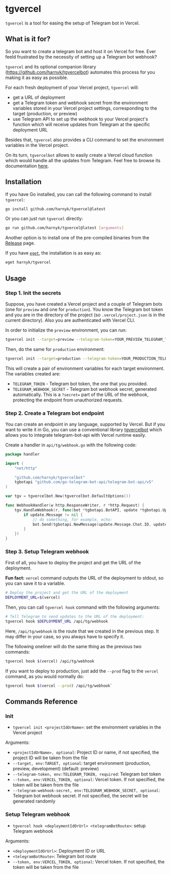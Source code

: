 # tgvercel

`tgvercel` is a tool for easing the setup of Telegram bot in Vercel.

## What is it for?

So you want to create a telegram bot and host it on Vercel for free.
Ever feeld frustrated by the necessity of setting up a Telegram bot webhook?

`tgvercel` and its optional companion library (https://github.com/harnyk/tgvercelbot) automates this process for you making it as easy as possible.

For each fresh deployment of your Vercel project, `tgvercel` will:

-   get a URL of deployment
-   get a Telegram token and webhook secret from the environment variables stored in your Vercel project settings, corresponding to the target (production, or preview)
-   use Telegram API to set up the webhook to your Vercel project's function which will receive updates from Telegram at the specific deployment URL

Besides that, `tgvercel` also provides a CLI command to set the environment variables in the Vercel project.

On its turn, `tgvercelbot` allows to easily create a Vercel cloud function which would handle all the updates from Telegram. Feel free to browse its documentation [here](https://github.com/harnyk/tgvercelbot).

## Installation

If you have Go installed, you can call the following command to install `tgvercel`:

```bash
go install github.com/harnyk/tgvercel@latest
```

Or you can just run `tgvercel` directly:

```bash
go run github.com/harnyk/tgvercel@latest [arguments]
```

Another option is to install one of the pre-compiled binaries from the [Release](https://github.com/harnyk/tgvercel/releases) page.

If you have [`eget`](https://github.com/zyedidia/eget), the installation is as easy as:

```bash
eget harnyk/tgvercel
```

## Usage

### Step 1. Init the secrets

Suppose, you have created a Vercel project and a couple of Telegram bots (one for `preview` and one for `production`). You know the Telegram bot token and you are in the directory of the project (so `.vercel/project.json` is in the current directory). Also you are authenticated with Vercel CLI.

In order to initialize the `preview` environment, you can run:

```bash
tgvercel init --target=preview --telegram-token=YOUR_PREVIEW_TELEGRAM_TOKEN
```

Then, do the same for `production` environment:

```bash
tgvercel init --target=production --telegram-token=YOUR_PRODUCTION_TELEGRAM_TOKEN
```

This will create a pair of environment variables for each target environment. The variables created are:

-   `TELEGRAM_TOKEN` - Telegram bot token, the one that you provided.
-   `TELEGRAM_WEBHOOK_SECRET` - Telegram bot webhook secret, generated automatically. This is a `?secret=` part of the URL of the webhook, protecting the endpoint from unauthorized requests.

### Step 2. Create a Telegram bot endpoint

You can create an endpoint in any language, supported by Vercel. But if you want to write it in Go, you can use a conventional library [tgvercelbot](https://github.com/harnyk/tgvercelbot) which allows you to integrate telegram-bot-api with Vercel runtime easily.

Create a handler in `api/tg/webhook.go` with the following code:

```go
package handler

import (
	"net/http"

	"github.com/harnyk/tgvercelbot"
    tgbotapi "github.com/go-telegram-bot-api/telegram-bot-api/v5"
)

var tgv = tgvercelbot.New(tgvercelbot.DefaultOptions())

func WebhookHandler(w http.ResponseWriter, r *http.Request) {
	tgv.HandleWebhook(r, func(bot *tgbotapi.BotAPI, update *tgbotapi.Update) {
        if update.Message != nil {
            // do something, for example, echo:
            bot.Send(tgbotapi.NewMessage(update.Message.Chat.ID, update.Message.Text))
        }
    })
}
```

### Step 3. Setup Telegram webhook

First of all, you have to deploy the project and get the URL of the deployment.

**Fun fact:** `vercel` command outputs the URL of the deployment to stdout, so you can save it to a variable.

```bash
# Deploy the project and get the URL of the deployment
DEPLOYMENT_URL=$(vercel)
```

Then, you can call `tgvercel hook` command with the following arguments:

```bash
# Tell Telegram to send updates to the URL of the deployment:
tgvercel hook $DEPLOYMENT_URL /api/tg/webhook
```

Here, `/api/tg/webhook` is the route that we created in the previous step. It may differ in your case, so you always have to specify it.

The following oneliner will do the same thing as the previous two commands:

```bash
tgvercel hook $(vercel) /api/tg/webhook
```

If you want to deploy to production, just add the `--prod` flag to the `vercel` command, as you would normally do:

```bash
tgvercel hook $(vercel --prod) /api/tg/webhook`
```

## Commands Reference

### Init

-   `tgvercel init <projectIdOrName>`: set the environment variables in the Vercel project

Arguments:

-   `<projectIdOrName>, optional`: Project ID or name, if not specified, the project ID will be taken from the file
-   `--target, env:TARGET, optional`: target environment (production, preview, development) (default: preview)
-   `--telegram-token, env:TELEGRAM_TOKEN, required`: Telegram bot token
-   `--token, env:VERCEL_TOKEN, optional`: Vercel token. If not specified, the token will be taken from the file
-   `--telegram-webhook-secret, env:TELEGRAM_WEBHOOK_SECRET, optional`: Telegram bot webhook secret. If not specified, the secret will be generated randomly

### Setup Telegram webhook

-   `tgvercel hook <deploymentIdOrUrl> <telegramBotRoute>`: setup Telegram webhook

Arguments:

-   `<deploymentIdOrUrl>`: Deployment ID or URL
-   `<telegramBotRoute>`: Telegram bot route
-   `--token, env:VERCEL_TOKEN, optional`: Vercel token. If not specified, the token will be taken from the file
